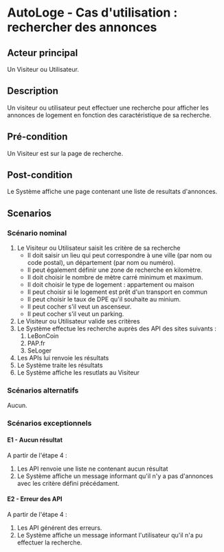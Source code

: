 AutoLoge - Cas d'utilisation : rechercher des annonces
==========

## Acteur principal  
Un Visiteur ou Utilisateur.

## Description
Un visiteur ou utilisateur peut effectuer une recherche pour afficher les annonces de logement en fonction des caractéristique de sa recherche.

## Pré-condition
Un Visiteur est sur la page de recherche.

## Post-condition
Le Système affiche une page contenant une liste de resultats d'annonces.

## Scenarios

### Scénario nominal

1. Le Visiteur ou Utilisateur saisit les critère de sa recherche
    - Il doit saisir un lieu qui peut correspondre à une ville (par nom ou code postal), un département (par nom ou numéro).
    - Il peut également définir une zone de recherche en kilomètre.
    - Il doit choisir le nombre de mètre carré minimum et maximum.
    - Il doit choisir le type de logement : appartement ou maison
    - Il peut choisir si le logement est prêt d'un transport en commun
    - Il peut choisir le taux de DPE qu'il souhaite au minium.
    - Il peut cocher s'il veut un ascenseur.
    - Il peut cocher s'il veut un parking.
1. Le Visiteur ou Utilisateur valide ses critères
1. Le Système effectue les recherche auprès des API des sites suivants :
    1. LeBonCoin
    1. PAP.fr
    1. SeLoger
1. Les APIs lui renvoie les résultats
1. Le Système traite les résultats
1. Le Système affiche les resutlats au Visiteur

### Scénarios alternatifs

Aucun.

### Scénarios exceptionnels

#### E1 - Aucun résultat
A partir de l'étape 4 :  
1. Les API renvoie une liste ne contenant aucun résultat
1. Le Système affiche un message informant qu'il n'y a pas d'annonces avec les critère défini précédament.

#### E2 - Erreur des API
A partir de l'étape 4 :  
1. Les API générent des erreurs.
1. Le Système affiche un message informant l'utilisateur qu'il n'a pu effectuer la recherche.

